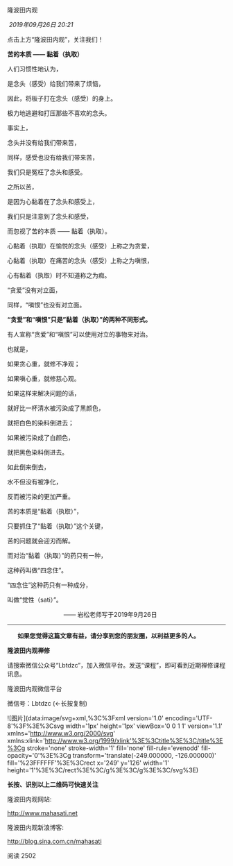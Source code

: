 # 

隆波田内观

 _2019年09月26日 20:21_

  

点击上方“隆波田内观”，关注我们！

**苦的本质 —— 黏着（执取）**

  

人们习惯性地认为，

是念头（感受）给我们带来了烦恼，

因此，将板子打在念头（感受）的身上。

极力地逃避和打压那些不喜欢的念头。

  

事实上，

念头并没有给我们带来苦，

同样，感受也没有给我们带来苦，

我们只是冤枉了念头和感受。

  

之所以苦，

是因为心黏着在了念头和感受上，

我们只是注意到了念头和感受，

而忽视了苦的本质 —— 黏着（执取）。

  

心黏着（执取）在愉悦的念头（感受）上称之为贪爱，

心黏着（执取）在痛苦的念头（感受）上称之为嗔恨，

心有黏着（执取）时不知道称之为痴。

  

“贪爱”没有对立面，

同样，“嗔恨”也没有对立面。

  

**“贪爱”和“嗔恨”只是”黏着（执取）”的两种不同形式。**

  

有人宣称“贪爱”和“嗔恨”可以使用对立的事物来对治。

也就是，

如果贪心重，就修不净观；

如果嗔心重，就修慈心观。

  

如果这样来解决问题的话，

就好比一杯清水被污染成了黑颜色，

就把白色的染料倒进去；

如果被污染成了白颜色，

就把黑色染料倒进去。

  

如此倒来倒去，

水不但没有被净化，

反而被污染的更加严重。

  

苦的本质是“黏着（执取）”，

只要抓住了“黏着（执取）”这个关键，

苦的问题就会迎刃而解。

  

而对治“黏着（执取）”的药只有一种，

这种药叫做“四念住”。

  

“四念住”这种药只有一种成分，

叫做“觉性（sati）”。

  

                                 —— 岩松老师写于2019年9月26日

  

  

---

      **如果您觉得这篇文章有益，请分享到您的朋友圈，以利益更多的人。**

**隆波田内观禅修**

  

请搜索微信公众号“Lbtdzc”，加入微信平台。发送“课程”，即可看到近期禅修课程讯息。

  

隆波田内观微信平台

微信号：Lbtdzc (←长按复制)

![图片](data:image/svg+xml,%3C%3Fxml version='1.0' encoding='UTF-8'%3F%3E%3Csvg width='1px' height='1px' viewBox='0 0 1 1' version='1.1' xmlns='http://www.w3.org/2000/svg' xmlns:xlink='http://www.w3.org/1999/xlink'%3E%3Ctitle%3E%3C/title%3E%3Cg stroke='none' stroke-width='1' fill='none' fill-rule='evenodd' fill-opacity='0'%3E%3Cg transform='translate(-249.000000, -126.000000)' fill='%23FFFFFF'%3E%3Crect x='249' y='126' width='1' height='1'%3E%3C/rect%3E%3C/g%3E%3C/g%3E%3C/svg%3E)

**长按、识别以上二维码可快速关注**

  

隆波田内观网站:

http://www.mahasati.net

  

隆波田内观新浪博客:

http://blog.sina.com.cn/mahasati

阅读 2502

​